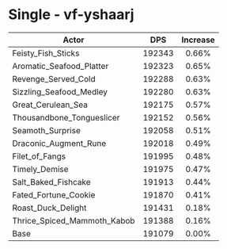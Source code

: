 # Single - vf-yshaarj
| Actor | DPS | Increase |
|---|:---:|:---:|
|Feisty_Fish_Sticks|192343|0.66%|
|Aromatic_Seafood_Platter|192323|0.65%|
|Revenge_Served_Cold|192288|0.63%|
|Sizzling_Seafood_Medley|192280|0.63%|
|Great_Cerulean_Sea|192175|0.57%|
|Thousandbone_Tongueslicer|192152|0.56%|
|Seamoth_Surprise|192058|0.51%|
|Draconic_Augment_Rune|192018|0.49%|
|Filet_of_Fangs|191995|0.48%|
|Timely_Demise|191975|0.47%|
|Salt_Baked_Fishcake|191913|0.44%|
|Fated_Fortune_Cookie|191870|0.41%|
|Roast_Duck_Delight|191431|0.18%|
|Thrice_Spiced_Mammoth_Kabob|191388|0.16%|
|Base|191079|0.00%|
